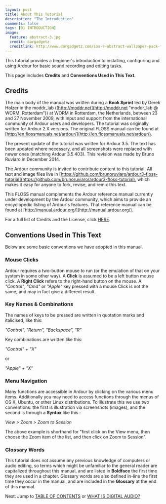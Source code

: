 ```yaml
---
layout: post
title: About This Tutorial
description: "The Introduction"
comments: false 
tags: [01 INTRODUCTION]
image:
  feature: abstract-3.jpg
  credit: dargadgetz
  creditlink: http://www.dargadgetz.com/ios-7-abstract-wallpaper-pack-for-iphone-5-and-ipod-touch-retina/
---
```


This tutorial provides a beginner's introduction to installing,
configuring and using Ardour for basic sound recording and editing
tasks.

This page includes **Credits** and **Conventions Used in This Text**.

## Credits

The main body of the manual was written during a **Book Sprint**
led by Derek Holzer in the moddr_lab
([http://moddr.net](http://moddr.net "moddr_lab @ WORM, Rotterdam")) at
WORM in Rotterdam, the Netherlands, between 23 and 27 November 2009,
with input and support from the international community of Ardour users
and developers. The tutorial was originally written for Ardour 2.X versions. The original FLOSS manual can be found at [http://en.flossmanuals.net/ardour/](http://en.flossmanuals.net/ardour/).

The present update of the tutorial was written for Ardour 3.5. The text has been updated where necessary, and all screenshots were replaced with newer ones (matching Ardour 3.5.403). This revision was made by Bruno Ruviaro in December 2014.

The Ardour community is invited to contribute content to this tutorial.
All text and image files live in [https://github.com/brunoruviaro/ardour3-floss-tutorial](https://github.com/brunoruviaro/ardour3-floss-tutorial), which makes it easy for anyone to fork, revise, and remix this text.

This FLOSS manual complements the Ardour reference manual currently
under development by the Ardour community, which aims to provide an
encyclopedic listing of Ardour's features. That reference manual can be
found at [http://manual.ardour.org/](http://manual.ardour.org/).

For a full list of Credits and the License, click [HERE](../credits).

## Conventions Used in This Text

Below are some basic conventions we have adopted in this manual.

### Mouse Clicks

Ardour requires a two-button mouse to run (or the emulation of that on
your system in some other way). A **Click** is assumed to be a left
button mouse click. A **Right Click** refers to the right-hand button on
the mouse. A *"Control"*, *"Cmd"* or *"Apple"* key pressed with a mouse
Click is not the same, and may in fact give a different result.

### Key Names & Combinations

The names of keys to be pressed are written in quotation marks and
italicised, like this:

*"Control", "Return", "Backspace", "R"*

Key combinations are written like this:

*"Control" + "X"*

or

*"Apple" + "X"*

### Menu Navigation

Many functions are accessible in Ardour by clicking on the various menu
items. Additionally you may need to access functions through the menus
of OS X, Ubuntu, or other Linux distributions. To illustrate this we use
two conventions: the first is illustration via screenshots (images), and
the second is through a **Syntax** like this :

*View > Zoom > Zoom to Session*

The above example is shorthand for "first click on the View menu, then
choose the Zoom item of the list, and then click on Zoom to Session".

### Glossary Words

This tutorial does not assume any previous knowledge of computers or
audio editing, so terms which might be unfamiliar to the general reader
are capitalized throughout this manual, and are listed in **Boldface**
the first time they are used in a chapter. Glossary words are also
defined in-line the first time they occur in the manual, and are
included in the **Glossary** at the end of this manual.


Next: Jump to [TABLE OF CONTENTS](../tags) or [WHAT IS DIGITAL AUDIO?](../what-is-digital-audio)
